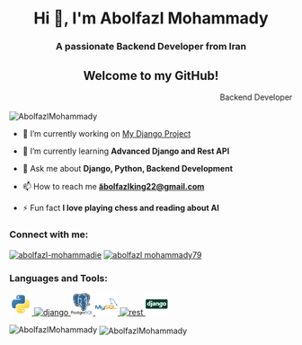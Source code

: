 <h1 align="center">Hi 👋, I'm Abolfazl Mohammady</h1>
<h3 align="center">A passionate Backend Developer from Iran</h3>

<h2 align="center">Welcome to my GitHub!</h2>
<marquee>Backend Developer | Python Enthusiast | Always Learning</marquee>

<p align="left"> <img src="https://komarev.com/ghpvc/?username=AbolfazlMohammady&label=Profile%20views&color=0e75b6&style=flat" alt="AbolfazlMohammady" /> </p>

- 🔭 I’m currently working on [My Django Project](https://github.com/AbolfazlMohammady/MyDjangoProject)

- 🌱 I’m currently learning **Advanced Django and Rest API**

- 💬 Ask me about **Django, Python, Backend Development**

- 📫 How to reach me **َabolfazlking22@gmail.com**

- ⚡ Fun fact **I love playing chess and reading about AI**

<h3 align="left">Connect with me:</h3>
<p align="left">
<a href="https://linkedin.com/in/abolfazl-mohammadi" target="blank"><img align="center" src="https://cdn.jsdelivr.net/npm/simple-icons@v3/icons/linkedin.svg" alt="abolfazl-mohammadie" height="30" width="40" /></a>
<a href="https://instagram.com/abolfazl mohammady79" target="blank"><img align="center" src="https://cdn.jsdelivr.net/npm/simple-icons@v3/icons/instagram.svg" alt="abolfazl mohammady79" height="30" width="40" /></a>
</p>

<h3 align="left">Languages and Tools:</h3>
<p align="left"> 
  <a href="https://www.python.org" target="_blank"> <img src="https://raw.githubusercontent.com/devicons/devicon/master/icons/python/python-original.svg" alt="python" width="40" height="40"/> </a> 
  <a href="https://www.djangoproject.com/" target="_blank"> <img src="https://cdn.worldvectorlogo.com/logos/django.svg" alt="django" width="40" height="40"/> </a> 
  <a href="https://www.postgresql.org" target="_blank"> <img src="https://raw.githubusercontent.com/devicons/devicon/master/icons/postgresql/postgresql-original-wordmark.svg" alt="postgresql" width="40" height="40"/> </a> 
  <a href="https://www.mysql.com/" target="_blank"> <img src="https://raw.githubusercontent.com/devicons/devicon/master/icons/mysql/mysql-original-wordmark.svg" alt="mysql" width="40" height="40"/> </a>
  <a href="https://restfulapi.net/" target="_blank"> <img src="https://raw.githubusercontent.com/github/explore/master/topics/rest-api/rest-api.png" alt="rest" width="40" height="40"/> </a> 
  <a href="https://www.django-rest-framework.org/" target="_blank"> <img src="https://raw.githubusercontent.com/devicons/devicon/master/icons/django/django-original.svg" alt="django-rest-framework" width="40" height="40"/> </a>
</p>


<p><img align="left" src="https://github-readme-stats.vercel.app/api/top-langs?username=AbolfazlMohammady&show_icons=true&locale=en&layout=compact" alt="AbolfazlMohammady" /></p>
<p>&nbsp;<img align="center" src="https://github-readme-stats.vercel.app/api?username=AbolfazlMohammady&show_icons=true&locale=en" alt="AbolfazlMohammady" /></p>
